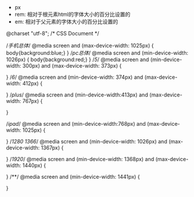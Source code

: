 - px
- rem: 相对于根元素html的字体大小的百分比设置的
- em: 相对于父元素的字体大小的百分比设置的




@charset "utf-8";
/* CSS Document */

/*手机总体*/
@media screen and (max-device-width: 1025px) {
    body{background:blue;}
}
/*pc总体*/
@media screen and (min-device-width: 1026px) {
    body{background:red;}
}
/*5*/
@media screen and (min-device-width: 300px) and (max-device-width: 373px) {

}
/*6*/
@media screen and (min-device-width: 374px) and (max-device-width: 412px) {

}
/*plus*/
@media screen and (min-device-width:413px) and (max-device-width: 767px) {

}

/*ipad*/
@media screen and (min-device-width:768px) and (max-device-width: 1025px) {

}
/*1280 1366*/
@media screen and (min-device-width: 1026px) and (max-device-width: 1367px) {

}
/*1920*/
@media screen and (min-device-width: 1368px) and (max-device-width: 1440px) {

}
/**/
@media screen and (min-device-width: 1441px) {

}